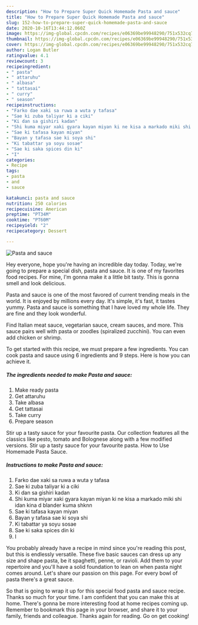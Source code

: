 ```yaml
---
description: "How to Prepare Super Quick Homemade Pasta and sauce"
title: "How to Prepare Super Quick Homemade Pasta and sauce"
slug: 152-how-to-prepare-super-quick-homemade-pasta-and-sauce
date: 2020-10-16T13:44:12.060Z
image: https://img-global.cpcdn.com/recipes/e06369be99948290/751x532cq70/pasta-and-sauce-recipe-main-photo.jpg
thumbnail: https://img-global.cpcdn.com/recipes/e06369be99948290/751x532cq70/pasta-and-sauce-recipe-main-photo.jpg
cover: https://img-global.cpcdn.com/recipes/e06369be99948290/751x532cq70/pasta-and-sauce-recipe-main-photo.jpg
author: Logan Butler
ratingvalue: 4.1
reviewcount: 3
recipeingredient:
- " pasta"
- " attaruhu"
- " albasa"
- " tattasai"
- " curry"
- " season"
recipeinstructions:
- "Farko dae xaki sa ruwa a wuta y tafasa"
- "Sae ki zuba taliyar ki a ciki"
- "Ki dan sa gishiri kadan"
- "Shi kuma miyar xaki gyara kayan miyan ki ne kisa a markado miki shi idan kina d blander kuma shknn"
- "Sae ki tafasa kayan miyan"
- "Bayan y tafasa sae ki soya shi"
- "Ki tabattar ya soyu sosae"
- "Sae ki saka spices din ki"
- "I"
categories:
- Recipe
tags:
- pasta
- and
- sauce

katakunci: pasta and sauce 
nutrition: 250 calories
recipecuisine: American
preptime: "PT34M"
cooktime: "PT60M"
recipeyield: "2"
recipecategory: Dessert

---
```



![Pasta and sauce](https://img-global.cpcdn.com/recipes/e06369be99948290/751x532cq70/pasta-and-sauce-recipe-main-photo.jpg)

Hey everyone, hope you're having an incredible day today. Today, we're going to prepare a special dish, pasta and sauce. It is one of my favorites food recipes. For mine, I'm gonna make it a little bit tasty. This is gonna smell and look delicious.

Pasta and sauce is one of the most favored of current trending meals in the world. It is enjoyed by millions every day. It's simple, it's fast, it tastes yummy. Pasta and sauce is something that I have loved my whole life. They are fine and they look wonderful.

Find Italian meat sauce, vegetarian sauce, cream sauces, and more. This sauce pairs well with pasta or zoodles (spiralized zucchini). You can even add chicken or shrimp.


To get started with this recipe, we must prepare a few ingredients. You can cook pasta and sauce using 6 ingredients and 9 steps. Here is how you can achieve it.

<!--inarticleads1-->

##### The ingredients needed to make Pasta and sauce:

1. Make ready  pasta
1. Get  attaruhu
1. Take  albasa
1. Get  tattasai
1. Take  curry
1. Prepare  season


Stir up a tasty sauce for your favourite pasta. Our collection features all the classics like pesto, tomato and Bolognese along with a few modified versions. Stir up a tasty sauce for your favourite pasta. How to Use Homemade Pasta Sauce. 

<!--inarticleads2-->

##### Instructions to make Pasta and sauce:

1. Farko dae xaki sa ruwa a wuta y tafasa
1. Sae ki zuba taliyar ki a ciki
1. Ki dan sa gishiri kadan
1. Shi kuma miyar xaki gyara kayan miyan ki ne kisa a markado miki shi idan kina d blander kuma shknn
1. Sae ki tafasa kayan miyan
1. Bayan y tafasa sae ki soya shi
1. Ki tabattar ya soyu sosae
1. Sae ki saka spices din ki
1. I


You probably already have a recipe in mind since you&#39;re reading this post, but this is endlessly versatile. These five basic sauces can dress up any size and shape pasta, be it spaghetti, penne, or ravioli. Add them to your repertoire and you&#39;ll have a solid foundation to lean on when pasta night comes around. Let&#39;s share our passion on this page. For every bowl of pasta there&#39;s a great sauce. 

So that is going to wrap it up for this special food pasta and sauce recipe. Thanks so much for your time. I am confident that you can make this at home. There's gonna be more interesting food at home recipes coming up. Remember to bookmark this page in your browser, and share it to your family, friends and colleague. Thanks again for reading. Go on get cooking!
